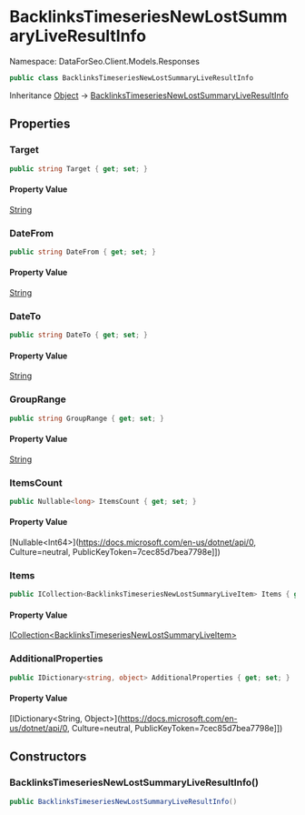 # BacklinksTimeseriesNewLostSummaryLiveResultInfo

Namespace: DataForSeo.Client.Models.Responses

```csharp
public class BacklinksTimeseriesNewLostSummaryLiveResultInfo
```

Inheritance [Object](https://docs.microsoft.com/en-us/dotnet/api/Object) → [BacklinksTimeseriesNewLostSummaryLiveResultInfo](./BacklinksTimeseriesNewLostSummaryLiveResultInfo.md)

## Properties

### **Target**

```csharp
public string Target { get; set; }
```

#### Property Value

[String](https://docs.microsoft.com/en-us/dotnet/api/String)<br>

### **DateFrom**

```csharp
public string DateFrom { get; set; }
```

#### Property Value

[String](https://docs.microsoft.com/en-us/dotnet/api/String)<br>

### **DateTo**

```csharp
public string DateTo { get; set; }
```

#### Property Value

[String](https://docs.microsoft.com/en-us/dotnet/api/String)<br>

### **GroupRange**

```csharp
public string GroupRange { get; set; }
```

#### Property Value

[String](https://docs.microsoft.com/en-us/dotnet/api/String)<br>

### **ItemsCount**

```csharp
public Nullable<long> ItemsCount { get; set; }
```

#### Property Value

[Nullable&lt;Int64&gt;](https://docs.microsoft.com/en-us/dotnet/api/0, Culture=neutral, PublicKeyToken=7cec85d7bea7798e]])<br>

### **Items**

```csharp
public ICollection<BacklinksTimeseriesNewLostSummaryLiveItem> Items { get; set; }
```

#### Property Value

[ICollection&lt;BacklinksTimeseriesNewLostSummaryLiveItem&gt;](./BacklinksTimeseriesNewLostSummaryLiveItem.md)<br>

### **AdditionalProperties**

```csharp
public IDictionary<string, object> AdditionalProperties { get; set; }
```

#### Property Value

[IDictionary&lt;String, Object&gt;](https://docs.microsoft.com/en-us/dotnet/api/0, Culture=neutral, PublicKeyToken=7cec85d7bea7798e]])<br>

## Constructors

### **BacklinksTimeseriesNewLostSummaryLiveResultInfo()**

```csharp
public BacklinksTimeseriesNewLostSummaryLiveResultInfo()
```
